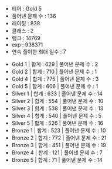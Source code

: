 * 티어 : Gold 5
* 풀어낸 문제 수 : 136
* 레이팅 : 838
* 클래스 : 2
* 랭크 : 14769
* exp : 938371
* 연속 풀이한 최대 일수 : 7

- Gold 1 | 합계 : 629 | 풀어낸 문제 수 : 2
- Gold 2 | 합계 : 710 | 풀어낸 문제 수 : 1
- Gold 4 | 합계 : 775 | 풀어낸 문제 수 : 3
- Gold 5 | 합계 : 606 | 풀어낸 문제 수 : 1
- Silver 1 | 합계 : 633 | 풀어낸 문제 수 : 14
- Silver 2 | 합계 : 554 | 풀어낸 문제 수 : 10
- Silver 3 | 합계 : 538 | 풀어낸 문제 수 : 13
- Silver 4 | 합계 : 540 | 풀어낸 문제 수 : 5
- Silver 5 | 합계 : 526 | 풀어낸 문제 수 : 16
- Bronze 1 | 합계 : 523 | 풀어낸 문제 수 : 10
- Bronze 2 | 합계 : 772 | 풀어낸 문제 수 : 21
- Bronze 3 | 합계 : 451 | 풀어낸 문제 수 : 19
- Bronze 4 | 합계 : 121 | 풀어낸 문제 수 : 7
- Bronze 5 | 합계 : 71 | 풀어낸 문제 수 : 14
